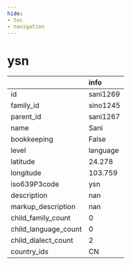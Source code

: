 ```yaml
---
hide:
- toc
- navigation
---
```

# ysn
|                      | info     |
|:---------------------|:---------|
| id                   | sani1269 |
| family_id            | sino1245 |
| parent_id            | sani1267 |
| name                 | Sani     |
| bookkeeping          | False    |
| level                | language |
| latitude             | 24.278   |
| longitude            | 103.759  |
| iso639P3code         | ysn      |
| description          | nan      |
| markup_description   | nan      |
| child_family_count   | 0        |
| child_language_count | 0        |
| child_dialect_count  | 2        |
| country_ids          | CN       |